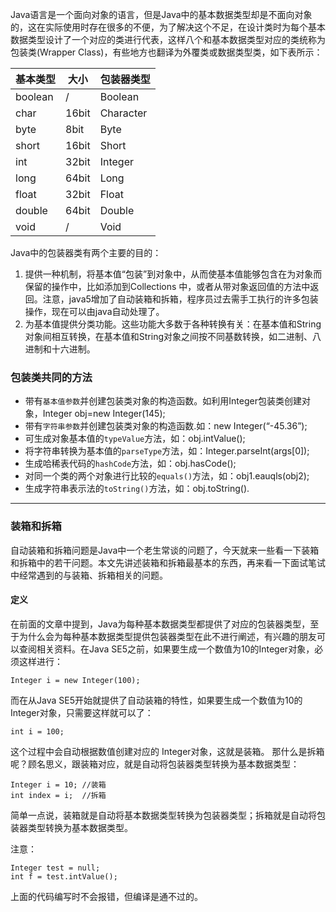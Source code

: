 Java语言是一个面向对象的语言，但是Java中的基本数据类型却是不面向对象的，这在实际使用时存在很多的不便，为了解决这个不足，在设计类时为每个基本数据类型设计了一个对应的类进行代表，这样八个和基本数据类型对应的类统称为包装类(Wrapper Class)，有些地方也翻译为外覆类或数据类型类，如下表所示：

| 基本类型 | 大小  | 包装器类型 |
| -------- | ----- | ---------- |
| boolean  | /     | Boolean    |
| char     | 16bit | Character  |
| byte     | 8bit  | Byte       |
| short    | 16bit | Short      |
| int      | 32bit | Integer    |
| long     | 64bit | Long       |
| float    | 32bit | Float      |
| double   | 64bit | Double     |
| void     | /     | Void       |

Java中的包装器类有两个主要的目的：

1. 提供一种机制，将基本值“包装”到对象中，从而使基本值能够包含在为对象而保留的操作中，比如添加到Collections 中，或者从带对象返回值的方法中返回。注意，java5增加了自动装箱和拆箱，程序员过去需手工执行的许多包装操作，现在可以由java自动处理了。
2. 为基本值提供分类功能。这些功能大多数于各种转换有关：在基本值和String对象间相互转换，在基本值和String对象之间按不同基数转换，如二进制、八进制和十六进制。

### 包装类共同的方法

- 带有`基本值参数`并创建包装类对象的构造函数。如利用Integer包装类创建对象，Integer obj=new Integer(145);
- 带有`字符串参数`并创建包装类对象的构造函数.如：new Integer(“-45.36”);
- 可生成对象基本值的`typeValue`方法，如：obj.intValue();
- 将字符串转换为基本值的`parseType`方法，如：Integer.parseInt(args[0]);
- 生成哈稀表代码的`hashCode`方法，如：obj.hasCode();
- 对同一个类的两个对象进行比较的`equals()`方法，如：obj1.eauqls(obj2);
- 生成字符串表示法的`toString()`方法，如：obj.toString().

------

### 装箱和拆箱

自动装箱和拆箱问题是Java中一个老生常谈的问题了，今天就来一些看一下装箱和拆箱中的若干问题。本文先讲述装箱和拆箱最基本的东西，再来看一下面试笔试中经常遇到的与装箱、拆箱相关的问题。

#### 定义

在前面的文章中提到，Java为每种基本数据类型都提供了对应的包装器类型，至于为什么会为每种基本数据类型提供包装器类型在此不进行阐述，有兴趣的朋友可以查阅相关资料。在Java SE5之前，如果要生成一个数值为10的Integer对象，必须这样进行：

```
Integer i = new Integer(100);
```

而在从Java SE5开始就提供了自动装箱的特性，如果要生成一个数值为10的Integer对象，只需要这样就可以了：

```
int i = 100;
```

这个过程中会自动根据数值创建对应的 Integer对象，这就是装箱。
那什么是拆箱呢？顾名思义，跟装箱对应，就是自动将包装器类型转换为基本数据类型：

```
Integer i = 10; //装箱
int index = i;  //拆箱
```

简单一点说，装箱就是自动将基本数据类型转换为包装器类型；拆箱就是自动将包装器类型转换为基本数据类型。

注意：

```
Integer test = null;
int f = test.intValue();
```

上面的代码编写时不会报错，但编译是通不过的。